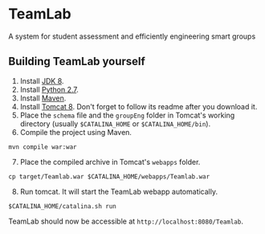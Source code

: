 # TeamLab

A system for student assessment and efficiently engineering smart groups

## Building TeamLab yourself

1. Install [JDK 8][4].
2. Install [Python 2.7][5].
3. Install [Maven][2].
4. Install [Tomcat 8][3]. Don't forget to follow its readme after you download it.
5. Place the `schema` file and the `groupEng` folder in Tomcat's working directory (usually `$CATALINA_HOME` or `$CATALINA_HOME/bin`).
6. Compile the project using Maven.
```shell
mvn compile war:war
```
7. Place the compiled archive in Tomcat's `webapps` folder.
```shell
cp target/Teamlab.war $CATALINA_HOME/webapps/Teamlab.war
```
8. Run tomcat. It will start the TeamLab webapp automatically.
```shell
$CATALINA_HOME/catalina.sh run
```
TeamLab should now be accessible at `http://localhost:8080/Teamlab`.

[1]: https://www.docker.com/get-started
[2]: https://maven.apache.org/index.html
[3]: https://tomcat.apache.org/download-80.cgi
[4]: https://docs.oracle.com/javase/8/docs/technotes/guides/install/install_overview.html
[5]: https://www.python.org/
